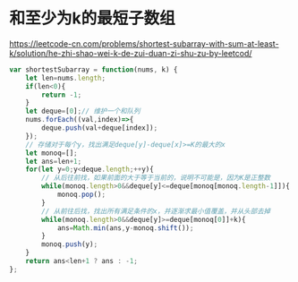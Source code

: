 # 和至少为k的最短子数组

https://leetcode-cn.com/problems/shortest-subarray-with-sum-at-least-k/solution/he-zhi-shao-wei-k-de-zui-duan-zi-shu-zu-by-leetcod/

```javascript
var shortestSubarray = function(nums, k) {
    let len=nums.length;
    if(len<0){
        return -1;
    }
    let deque=[0];// 维护一个和队列
    nums.forEach((val,index)=>{
        deque.push(val+deque[index]);
    });
    // 存储对于每个y，找出满足deque[y]-deque[x]>=K的最大的x
    let monoq=[];
    let ans=len+1;
    for(let y=0;y<deque.length;++y){
        // 从后往前找，如果前面的大于等于当前的，说明不可能是，因为K是正整数
        while(monoq.length>0&&deque[y]<=deque[monoq[monoq.length-1]]){
            monoq.pop();
        }
        // 从前往后找，找出所有满足条件的x，并逐渐求最小值覆盖，并从头部去掉
        while(monoq.length>0&&deque[y]>=deque[monoq[0]]+k){
            ans=Math.min(ans,y-monoq.shift());
        }
        monoq.push(y);
    }
    return ans<len+1 ? ans : -1;
};
```



























